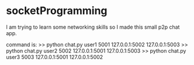 # socketProgramming

I am trying to learn some networking skills so I made this small p2p chat app.

   command is: 
     >> python chat.py user1 5001 127.0.0.1:5002 127.0.0.1:5003
     >> python chat.py user2 5002 127.0.0.1:5001 127.0.0.1:5003
     >> python chat.py user3 5003 127.0.0.1:5001 127.0.0.1:5002
